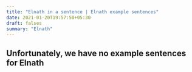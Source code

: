 ```yaml
---
title: "Elnath in a sentence | Elnath example sentences"
date: 2021-01-20T19:57:50+05:30
draft: falses
summary: "Elnath"
---
```

## Unfortunately, we have no example sentences for Elnath                 
